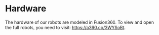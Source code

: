 # Hardware
The hardware of our robots are modeled in Fusion360. 
To view and open the full robots, you need to visit: https://a360.co/3WYSoBt.
